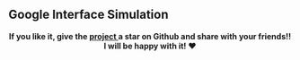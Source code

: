 ## Google Interface Simulation

  <p align="center">
   	<b>
		If you like it, give the <a href="https://github.com/sidichrifahmedmaadh/GoogleInterfaceSimulation"> project </a>  a star on Github and 
		share with your friends!! I will be happy with it! ❤️
	</b>
  </p>
